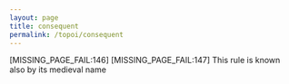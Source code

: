 ```yaml
---
layout: page
title: consequent
permalink: /topoi/consequent
---
```

[MISSING_PAGE_FAIL:146] [MISSING_PAGE_FAIL:147] This rule is known also by its medieval name
